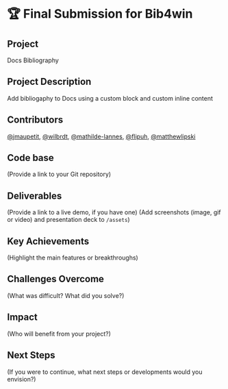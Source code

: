 # 🏆 Final Submission for Bib4win

## Project
Docs Bibliography

## Project Description
Add bibliogaphy to Docs using a custom block and custom inline content


## Contributors
<a href="https://github.com/jmaupetit">@jmaupetit</a>, <a href="https://github.com/wilbrdt">@wilbrdt</a>, <a href="https://github.com/mathilde-lannes">@mathilde-lannes</a>, <a href="https://github.com/flipuh">@flipuh</a>, <a href="https://github.com/matthewlipski">@matthewlipski</a>

## Code base
(Provide a link to your Git repository)

## Deliverables 
(Provide a link to a live demo, if you have one)
(Add screenshots (image, gif or video) and presentation deck to `/assets`)

## Key Achievements
(Highlight the main features or breakthroughs)

## Challenges Overcome
(What was difficult? What did you solve?)

## Impact
(Who will benefit from your project?)

## Next Steps
(If you were to continue, what next steps or developments would you envision?)
